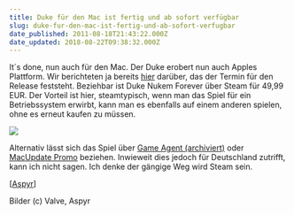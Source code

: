 ```yaml
---
title: Duke für den Mac ist fertig und ab sofort verfügbar
slug: duke-fur-den-mac-ist-fertig-und-ab-sofort-verfugbar
date_published: 2011-08-18T21:43:22.000Z
date_updated: 2018-08-22T09:38:32.000Z
---
```


It´s done, nun auch für den Mac. Der Duke erobert nun auch Apples Plattform. Wir berichteten ja bereits [hier](__GHOST_URL__/duke-nukem-termin-fuer-os-x-steht-fest/) darüber, das der Termin für den Release feststeht. Beziehbar ist Duke Nukem Forever über Steam für 49,99 EUR. Der Vorteil ist hier, steamtypisch, wenn man das Spiel für ein Betriebssystem erwirbt, kann man es ebenfalls auf einem anderen spielen, ohne es erneut kaufen zu müssen.

[![](//picdump.thafaker.de/2011/08/Bildschirmfoto-2011-08-18-um-23.32.49-580x390.png)](__GHOST_URL__/duke-fur-den-mac-ist-fertig-und-ab-sofort-verfugbar/bildschirmfoto-2011-08-18-um-23-32-49/)

Alternativ lässt sich das Spiel über [Game Agent (archiviert)](http://web.archive.org/web/20110724013359/http://www.gameagent.com/store/aspyr/en_US/pd/productID.230945100) oder [MacUpdate Promo](http://www.mupromo.com/deal/1614/4438/duke+nukem+forever) beziehen. Inwieweit dies jedoch für Deutschland zutrifft, kann ich nicht sagen. Ich denke der gängige Weg wird Steam sein.

[[Aspyr](http://dukenukem.aspyr.com/)][
](__GHOST_URL__/duke-fur-den-mac-ist-fertig-und-ab-sofort-verfugbar/bildschirmfoto-2011-08-18-um-23-32-49/)

Bilder (c) Valve, Aspyr
